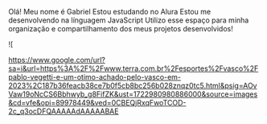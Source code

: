 Olá! Meu nome é Gabriel 
Estou estudando no Alura 
Estou me desenvolvendo na línguagem JavaScript
Utilizo esse espaço para minha organização e compartilhamento dos meus projetos desenvolvidos!


![

https://www.google.com/url?sa=i&url=https%3A%2F%2Fwww.terra.com.br%2Fesportes%2Fvasco%2Fpablo-vegetti-e-um-otimo-achado-pelo-vasco-em-2023%2C187b36feacb38ce7b0f5cb8bc256b028znqz0tc5.html&psig=AOvVaw19oNcCS6Bbhwyb_g8FifZK&ust=1722980980886000&source=images&cd=vfe&opi=89978449&ved=0CBEQjRxqFwoTCOD-2c_q3ocDFQAAAAAdAAAAABAE
